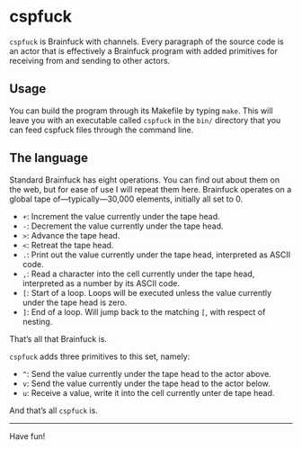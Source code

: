 # cspfuck

`cspfuck` is Brainfuck with channels. Every paragraph of the source code is an
actor that is effectively a Brainfuck program with added primitives for
receiving from and sending to other actors.

## Usage

You can build the program through its Makefile by typing `make`. This will leave
you with an executable called `cspfuck` in the `bin/` directory that you can
feed cspfuck files through the command line.

## The language

Standard Brainfuck has eight operations. You can find out about them on the web,
but for ease of use I will repeat them here. Brainfuck operates on a global
tape of—typically—30,000 elements, initially all set to 0.

- `+`: Increment the value currently under the tape head.
- `-`: Decrement the value currently under the tape head.
- `>`: Advance the tape head.
- `<`: Retreat the tape head.
- `.`: Print out the value currently under the tape head, interpreted as
       ASCII code.
- `,`: Read a character into the cell currently under the tape head,
       interpreted as a number by its ASCII code.
- `[`: Start of a loop. Loops will be executed unless the value currently under
       the tape head is zero.
- `]`: End of a loop. Will jump back to the matching `[`, with respect of
       nesting.

That’s all that Brainfuck is.

`cspfuck` adds three primitives to this set, namely:

- `^`: Send the value currently under the tape head to the actor above.
- `v`: Send the value currently under the tape head to the actor below.
- `u`: Receive a value, write it into the cell currently unter de tape head.

And that’s all `cspfuck` is.

<hr/>

Have fun!
